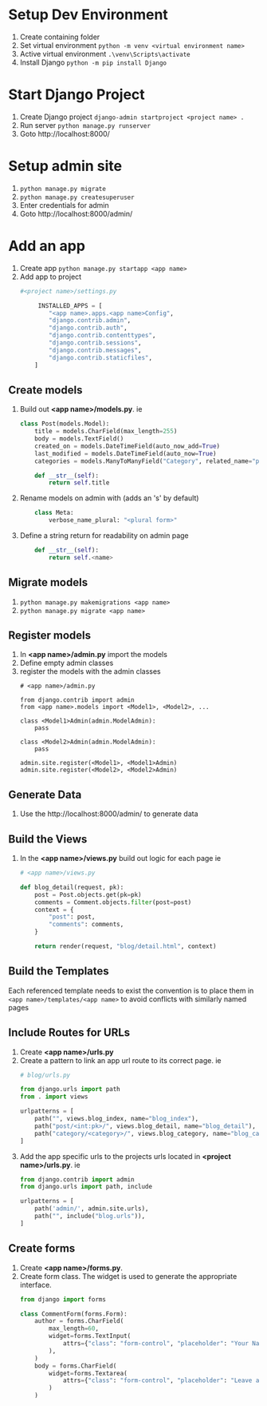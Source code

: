 # Setup Dev Environment
1. Create containing folder
2. Set virtual environment `python -m venv <virtual environment name>`
3. Active virtual environment `.\venv\Scripts\activate`
4. Install Django `python -m pip install Django`

# Start Django Project
1. Create Django project `django-admin startproject <project name> .`
2. Run server `python manage.py runserver`
3. Goto http://localhost:8000/

# Setup admin site
1. `python manage.py migrate`
2. `python manage.py createsuperuser`
3. Enter credentials for admin
4. Goto http://localhost:8000/admin/

# Add an app
1. Create app `python manage.py startapp <app name>`
2. Add app to project 
    ```python
    #<project name>/settings.py
    
         INSTALLED_APPS = [
            "<app name>.apps.<app name>Config",
            "django.contrib.admin",
            "django.contrib.auth",
            "django.contrib.contenttypes",
            "django.contrib.sessions",
            "django.contrib.messages",
            "django.contrib.staticfiles",
        ]
    ```
   
## Create models
1. Build out **\<app name>/models.py**. ie
   ```python
   class Post(models.Model):
       title = models.CharField(max_length=255)
       body = models.TextField()
       created_on = models.DateTimeField(auto_now_add=True)
       last_modified = models.DateTimeField(auto_now=True)
       categories = models.ManyToManyField("Category", related_name="posts")
   
       def __str__(self):
           return self.title
   ```
2. Rename models on admin with (adds an 's' by default)
    ```python
        class Meta:
            verbose_name_plural: "<plural form>"
    ```
3. Define a string return for readability on admin page
    ```python
        def __str__(self):
            return self.<name>
    ```

## Migrate models
1. `python manage.py makemigrations <app name>`
2. `python manage.py migrate <app name>`

## Register models
1. In **\<app name>/admin.py** import the models
2. Define empty admin classes
3. register the models with the admin classes
    ```
    # <app name>/admin.py
    
    from django.contrib import admin
    from <app name>.models import <Model1>, <Model2>, ...
    
    class <Model1>Admin(admin.ModelAdmin):
        pass
    
    class <Model2>Admin(admin.ModelAdmin):
        pass
    
    admin.site.register(<Model1>, <Model1>Admin)
    admin.site.register(<Model2>, <Model2>Admin)
    ```
   
## Generate Data
1. Use the http://localhost:8000/admin/ to generate data

## Build the Views
1. In the **\<app name>/views.py** build out logic for each page ie
    ```python
    # <app name>/views.py
    
    def blog_detail(request, pk):
        post = Post.objects.get(pk=pk)
        comments = Comment.objects.filter(post=post)
        context = {
            "post": post,
            "comments": comments,
        }
    
        return render(request, "blog/detail.html", context)
    ```

## Build the Templates
Each referenced template needs to exist the convention is to place them in
`<app name>/templates/<app name>` to avoid conflicts with similarly named pages

## Include Routes for URLs
1. Create **\<app name>/urls.py**
2. Create a pattern to link an app url route to its correct page. ie
    ```python
    # blog/urls.py
    
    from django.urls import path
    from . import views
    
    urlpatterns = [
        path("", views.blog_index, name="blog_index"),
        path("post/<int:pk>/", views.blog_detail, name="blog_detail"),
        path("category/<category>/", views.blog_category, name="blog_category"),
    ]
    ```
3. Add the app specific urls to the projects urls located in **\<project name>/urls.py**. ie
    ```python
    from django.contrib import admin
    from django.urls import path, include
    
    urlpatterns = [
        path('admin/', admin.site.urls),
        path("", include("blog.urls")),
    ]
    ```

## Create forms
1. Create **\<app name>/forms.py**.
2. Create form class. The widget is used to generate the appropriate interface.
   ```python
   from django import forms
   
   class CommentForm(forms.Form):
       author = forms.CharField(
           max_length=60,
           widget=forms.TextInput(
               attrs={"class": "form-control", "placeholder": "Your Name"}
           ),
       )
       body = forms.CharField(
           widget=forms.Textarea(
               attrs={"class": "form-control", "placeholder": "Leave a comment!"}
           )
       )
   ```